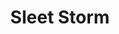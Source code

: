 ---
title: "Sleet Storm"
index: "sleet-storm"
permalink: /spells/sleet-storm/
tags:
  - Spell
  - 3rd Level
  - Conjuration
available_for:
  - Druid
  - Sorcerer
  - Wizard
level: "3rd Level"
school: "Conjuration"
range: "150 ft"
area: "40 ft"
shape: "Cylinder"
comp:
  - V
  - S
  - M
material: "a pinch of dust and a few drops of water."
duration: "1 Minute"
concentration: true
description: |
  Until the spell ends, freezing rain and sleet fall in a 20-foot-tall cylinder with a 40-foot radius centered on a point you choose within range. The area is heavily obscured, and exposed flames in the area are doused.

  The ground in the area is covered with slick ice, making it difficult terrain. When a creature enters the spell's area for the first time on a turn or starts its turn there, it must make a dexterity saving throw. On a failed save, it falls prone.

  If a creature is concentrating in the spell's area, the creature must make a successful constitution saving throw against your spell save DC or lose concentration.
excerpt: "Until the spell ends, freezing rain and sleet fall in a 20-foot-tall cylinder with a 40-foot radius centered on a point you choose within range."
source: "Basic Rules"
---